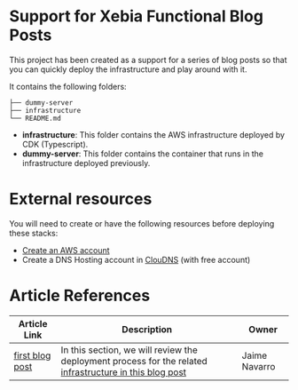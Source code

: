# Support for Xebia Functional Blog Posts

This project has been created as a support for a series of blog posts so that you can quickly deploy the infrastructure and play around with it.

It contains the following folders:
```
├── dummy-server
├── infrastructure
└── README.md
```
* **infrastructure**: This folder contains the AWS infrastructure deployed by CDK (Typescript).
* **dummy-server**: This folder contains the container that runs in the infrastructure deployed previously.

# External resources
You will need to create or have the following resources before deploying these stacks:
* [Create an AWS account](https://repost.aws/knowledge-center/create-and-activate-aws-account)
* Create a DNS Hosting account in [ClouDNS](https://www.cloudns.net) (with free account)

# Article References
| Article Link                                                      | Description                                                                                                                                     | Owner         |
|-------------------------------------------------------------------|-------------------------------------------------------------------------------------------------------------------------------------------------|---------------|
| [first blog post](https://xebia.com/blog/kubernetes-and-the-jvm/) | In this section, we will review the deployment process for the related [infrastructure in this blog post](infrastructure/blog_post_1/README.md) | Jaime Navarro |